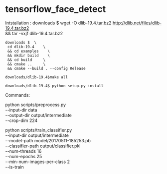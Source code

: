 # tensorflow_face_detect

Intstallation :
 downloads $ wget -O dlib-19.4.tar.bz2 http://dlib.net/files/dlib-19.4.tar.bz2 \
    && tar -vxjf dlib-19.4.tar.bz2
	
	downloads $  \
	 cd dlib-19.4    \
	 && cd examples    \
	 && mkdir build    \
	 && cd build     \
	 && cmake ..     \
	 && cmake --build . --config Release
	
	downloads/dlib-19.4$make all
	
	downloads/dlib-19.4$ python setup.py install

Commands:	

python scripts/preprocess.py \
--input-dir data \
--output-dir output/intermediate \
--crop-dim 224


python scripts/train_classifier.py \
--input-dir output/intermediate \
--model-path  model/20170511-185253.pb \
--classifier-path output/classifier.pkl \
--num-threads 16 \
--num-epochs 25 \
--min-num-images-per-class 2 \
--is-train 


